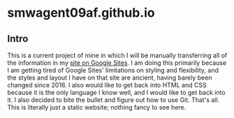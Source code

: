 # smwagent09af.github.io
## Intro
This is a current project of mine in which I will be manually transferring all of the information in my [site on Google Sites](https://sites.google.com/site/smwagent09afplus). I am doing this primarily because I am getting tired of Google Sites' limitations on styling and flexibility, and the styles and layout I have on that site are ancient, having barely been changed since 2016. I also would like to get back into HTML and CSS because it is the only language I know well, and I would like to get back into it. I also decided to bite the bullet and figure out how to use Git.
That's all. This is literally just a static website; nothing fancy to see here.
